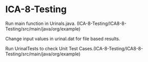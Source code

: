 # ICA-8-Testing

Run main function in Urinals.java. (ICA-8-Testing/ICA8-8-Testing/src/main/java/org/example)

Change input values in urinal.dat for file based results.

Run UrinalTests to check Unit Test Cases.(ICA-8-Testing/ICA8-8-Testing/src/main/java/org/example)
